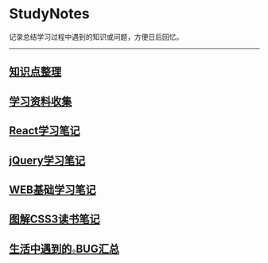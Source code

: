 # StudyNotes

记录总结学习过程中遇到的知识或问题，方便日后回忆。

***

## [知识点整理](Front-End.md)
## [学习资料收集](Resource.md)
## [React学习笔记](React.md)
## [jQuery学习笔记](jQuery.md)
## [WEB基础学习笔记](HTML5+CSS3.md)
## [图解CSS3读书笔记](CSS3.md)
## [生活中遇到的<small><small><small><small><small>小</small></small></small></small></small>BUG汇总](BUG.md)
